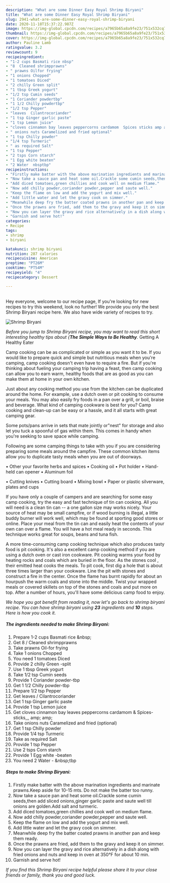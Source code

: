 ```yaml
---
description: "What are some Dinner Easy Royal Shrimp Biryani"
title: "What are some Dinner Easy Royal Shrimp Biryani"
slug: 2941-what-are-some-dinner-easy-royal-shrimp-biryani
date: 2020-11-18T15:37:22.987Z
image: https://img-global.cpcdn.com/recipes/a7965b65a8a9fe23/751x532cq70/shrimp-biryani-recipe-main-photo.jpg
thumbnail: https://img-global.cpcdn.com/recipes/a7965b65a8a9fe23/751x532cq70/shrimp-biryani-recipe-main-photo.jpg
cover: https://img-global.cpcdn.com/recipes/a7965b65a8a9fe23/751x532cq70/shrimp-biryani-recipe-main-photo.jpg
author: Pauline Lamb
ratingvalue: 3.2
reviewcount: 9
recipeingredient:
- "1-2 cups Basmati rice nbsp"
- "8  Cleaned shrimpprawns"
- " prawns Oilfor frying"
- "1 onions Chopped"
- "1 tomatoes Diced"
- "2 chilly Green split"
- "1 tbsp Greek yogurt"
- "1/2 tsp Cumin seeds"
- "1 Coriander powdertbp"
- "1 1/2 Chilly powdertbp"
- "1/2 tsp Pepper"
- "leaves  Cilantrocoriander"
- "1 tsp Ginger garlic paste"
- "1 tsp Lemon juice"
- "cloves cinnamon bay leaves peppercorns cardamom  Spices sticks amp amp"
- " onions nuts Caramelized and fried optional"
- "1 tsp Chilly powder"
- "1/4 tsp Turmeric"
- " as required Salt"
- "1 tsp Pepper"
- "2 tsps Corn starch"
- "1 Egg white beaten"
- "2 Water  nbsptbp"
recipeinstructions:
- "Firstly make batter with the above marination ingredients and marinate prawns.Keep aside for 10-15 mts. Do not make the batter too runny."
- "Now take a sauce pan and heat some oil.Crackle some cumin seeds,then add sliced onions,ginger garlic paste and saute well till onions are golden.Add salt and turmeric."
- "Add diced tomatoes,green chillies and cook well on medium flame."
- "Now add chilly powder,coriander powder,pepper and saute well."
- "Keep the flame on low and add the yogurt and mix well."
- "Add little water and let the gravy cook on simmer."
- "Meanwhile deep fry the batter coated prawns in another pan and keep them ready."
- "Once the prawns are fried, add them to the gravy and keep it on simmer."
- "Now you can layer the gravy and rice alternatively in a dish along with fried onions and nuts and keep in oven at 350°F for about 10 min."
- "Garnish and serve hot!"
categories:
- Recipe
tags:
- shrimp
- biryani

katakunci: shrimp biryani 
nutrition: 287 calories
recipecuisine: American
preptime: "PT26M"
cooktime: "PT54M"
recipeyield: "4"
recipecategory: Dessert

---
```

<br>
Hey everyone, welcome to our recipe page, If you're looking for new recipes to try this weekend, look no further! We provide you only the best Shrimp Biryani recipe here. We also have wide variety of recipes to try.
<br>


![Shrimp Biryani](https://img-global.cpcdn.com/recipes/a7965b65a8a9fe23/751x532cq70/shrimp-biryani-recipe-main-photo.jpg)

<i>Before you jump to Shrimp Biryani recipe, you may want to read this short interesting healthy tips about {<strong>The Simple Ways to Be Healthy</strong>.</i>
Getting A Healthy Eater

    
Camp cooking can be as complicated or simple as you want it to be. If you would like to prepare quick and simple but nutritious meals when you're camping, camp cooking doesn't even have to require a fire. But if you're thinking about fueling your camping trip having a feast, then camp cooking can allow you to earn warm, healthy foods that are as good as you can make them at home in your own kitchen.

 Just about any cooking method you use from the kitchen can be duplicated around the home. For example, use a dutch oven or pit cooking to consume your meals. You may also easily fry foods in a pan over a grill, or boil, braise and beverage. What kind of camping cookware is best for you? Camp cooking and clean-up can be easy or a hassle, and it all starts with great camping gear.

Some pots/pans arrive in sets that mate jointly or"nest" for storage and also let you tuck a spoonful of gas within them. This comes in handy when you're seeking to save space while camping.

Following are some camping things to take with you if you are considering preparing some meals around the campfire. These common kitchen items allow you to duplicate tasty meals when you are out of doorways.


• Other your favorite herbs and spices
• Cooking oil
• Pot holder
• Hand-held can opener
• Aluminum foil

• Cutting knives
• Cutting board
• Mixing bowl
• Paper or plastic silverware, plates and cups

If you have only a couple of campers and are searching for some easy camp cooking, try the easy and fast technique of tin can cooking. All you will need is a clean tin can -- a one gallon size may works nicely. Your source of heat may be small campfire, or if wood burning is illegal, a little buddy burner will work well, which may be found at sporting good stores or online. Place your meal from the tin can and easily heat the contents of your own can over a flame. You will have a hot meal ready in seconds.  This technique works great for soups, beans and tuna fish.

A more time-consuming camp cooking technique which also produces tasty food is pit cooking.  It's also a excellent camp cooking method if you are using a dutch oven or cast iron cookware. Pit cooking warms your food by heating rocks and coals which are buried in the floor. As the stones cool , their emitted heat cooks the meals. To pit cook, first dig a hole that is about three times larger than your cookware. Line the pit with stones and construct a fire in the center. Once the flame has burnt rapidly for about an hourpush the warm coals and stone into the middle. Twist your wrapped meals or covered skillets on top of the stones and coals and put more on top. After a number of hours, you'll have some delicious camp food to enjoy.


<i>We hope you got benefit from reading it, now let's go back to shrimp biryani recipe. You can have shrimp biryani using <strong>23</strong> ingredients and <strong>10</strong> steps. Here is how you cook it.
</i>

##### The ingredients needed to make Shrimp Biryani:

1. Prepare 1-2 cups Basmati rice &amp;nbsp;
1. Get 8 / Cleaned shrimpprawns
1. Take  prawns Oil-for frying
1. Take 1 onions Chopped
1. You need 1 tomatoes Diced
1. Provide 2 chilly Green -split
1. Use 1 tbsp Greek yogurt
1. Take 1/2 tsp Cumin seeds
1. Provide 1 Coriander powder-tbp
1. Get 1 1/2 Chilly powder-tbp
1. Prepare 1/2 tsp Pepper
1. Get leaves / Cilantrocoriander
1. Get 1 tsp Ginger garlic paste
1. Provide 1 tsp Lemon juice
1. Get cloves cinnamon bay leaves peppercorns cardamom &amp; Spices- sticks,,, amp; amp;
1. Take  onions nuts Caramelized and fried (optional)
1. Get 1 tsp Chilly powder
1. Provide 1/4 tsp Turmeric
1. Take  as required Salt
1. Provide 1 tsp Pepper
1. Use 2 tsps Corn starch
1. Provide 1 Egg white -beaten
1. You need 2 Water - &amp;nbsp;tbp


##### Steps to make Shrimp Biryani:

1. Firstly make batter with the above marination ingredients and marinate prawns.Keep aside for 10-15 mts. Do not make the batter too runny.
1. Now take a sauce pan and heat some oil.Crackle some cumin seeds,then add sliced onions,ginger garlic paste and saute well till onions are golden.Add salt and turmeric.
1. Add diced tomatoes,green chillies and cook well on medium flame.
1. Now add chilly powder,coriander powder,pepper and saute well.
1. Keep the flame on low and add the yogurt and mix well.
1. Add little water and let the gravy cook on simmer.
1. Meanwhile deep fry the batter coated prawns in another pan and keep them ready.
1. Once the prawns are fried, add them to the gravy and keep it on simmer.
1. Now you can layer the gravy and rice alternatively in a dish along with fried onions and nuts and keep in oven at 350°F for about 10 min.
1. Garnish and serve hot!




<i>If you find this Shrimp Biryani recipe helpful please share it to your close friends or family, thank you and good luck.</i>
